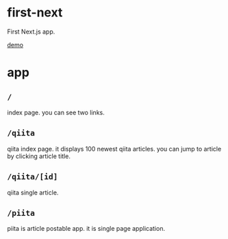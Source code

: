# first-next

First Next.js app.

[demo](https://first-next.herokuapp.com/)

# app

## `/`

index page.
you can see two links.

## `/qiita`

qiita index page.
it displays 100 newest qiita articles.
you can jump to article by clicking article title.

## `/qiita/[id]`

qiita single article.

## `/piita`

piita is article postable app.
it is single page application.
